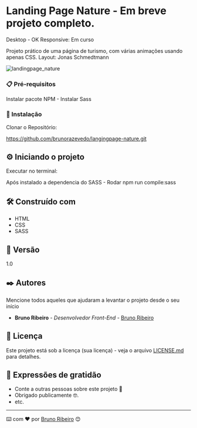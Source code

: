 # Landing Page Nature - Em breve projeto completo.
Desktop - OK 
Responsive: Em curso

Projeto prático de uma página de turismo, com várias animações usando apenas CSS.
Layout: Jonas Schmedtmann

![landingpage_nature](https://user-images.githubusercontent.com/53144518/206842406-4309989b-d28c-4feb-a5b7-1664cdcf6dec.png)

### 📋 Pré-requisitos

Instalar pacote NPM - 
Instalar  Sass

### 🔧 Instalação

Clonar o Repositório:

https://github.com/brunorazevedo/langingpage-nature.git


## ⚙️ Iniciando o projeto

Executar no terminal:

Após instalado a dependencia do SASS - 
Rodar npm run compile:sass

## 🛠️ Construído com

 - HTML
 - CSS
 - SASS

## 📌 Versão

1.0

## ✒️ Autores

Mencione todos aqueles que ajudaram a levantar o projeto desde o seu início

* **Bruno Ribeiro** - *Desenvolvedor Front-End* - [Bruno Ribeiro](https://github.com/brunorazevedo)


## 📄 Licença

Este projeto está sob a licença (sua licença) - veja o arquivo [LICENSE.md](https://github.com/usuario/projeto/licenca) para detalhes.

## 🎁 Expressões de gratidão

* Conte a outras pessoas sobre este projeto 📢
* Obrigado publicamente 🤓.
* etc.


---
⌨️ com ❤️ por [Bruno Ribeiro](https://github.com/brunorazevedo) 😊
